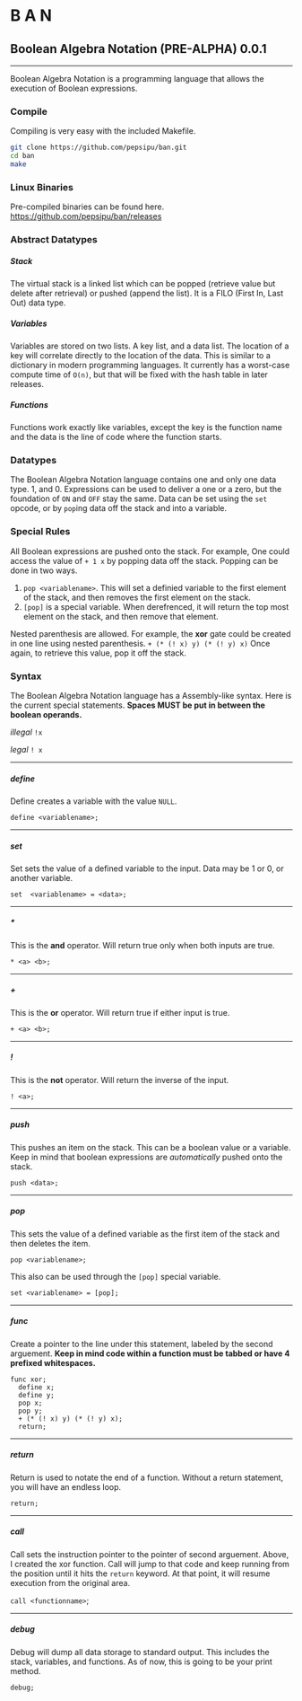 # B A N
## Boolean Algebra Notation (PRE-ALPHA) 0.0.1
---
Boolean Algebra Notation is a programming language that allows the execution of Boolean expressions.
### Compile
Compiling is very easy with the included Makefile.
```bash
git clone https://github.com/pepsipu/ban.git
cd ban
make
```
### Linux Binaries
Pre-compiled binaries can be found here.
https://github.com/pepsipu/ban/releases

### Abstract Datatypes
##### Stack
The virtual stack is a linked list which can be popped (retrieve value but delete after retrieval) or pushed (append the list). It is a FILO (First In, Last Out) data type. 
##### Variables
Variables are stored on two lists. A key list, and a data list. The location of a key will correlate directly to the location of the data. This is similar to a dictionary in modern programming languages. It currently has a worst-case compute time of `O(n)`, but that will be fixed with the hash table in later releases.
##### Functions
Functions work exactly like variables, except the key is the function name and the data is the line of code where the function starts.
### Datatypes
The Boolean Algebra Notation language contains one and only one data type. 1, and 0.
Expressions can be used to deliver a one or a zero, but the foundation of `ON` and `OFF` stay the same. Data can be set using the `set` opcode, or by `pop`ing data off the stack and into a variable.

### Special Rules
All Boolean expressions are pushed onto the stack. For example, One could access the value of `+ 1 x` by popping data off the stack. Popping can be done in two ways.
1. `pop <variablename>`. This will set a definied variable to the first element of the stack, and then removes the first element on the stack.
2. `[pop]` is a special variable. When derefrenced, it will return the top most element on the stack, and then remove that element.

Nested parenthesis are allowed. For example, the **xor** gate could be created in one line using nested parenthesis.
`+ (* (! x) y) (* (! y) x)`
Once again, to retrieve this value, pop it off the stack.
### Syntax
The Boolean Algebra Notation language has a Assembly-like syntax. Here is the current special statements.
**Spaces MUST be put in between the boolean operands.**

*illegal*
`!x`

*legal*
`! x`

---
##### define
Define creates a variable with the value `NULL`.

`define <variablename>;`

----
##### set
Set sets the value of a defined variable to the input. Data may be 1 or 0, or another variable.

`set  <variablename> = <data>;`

---
##### *
This is the **and** operator. Will return true only when both inputs are true.

`* <a> <b>;`

---
##### +
This is the **or** operator. Will return true if either input is true.

`+ <a> <b>;`

---
##### !
This is the **not** operator. Will return the inverse of the input.

`! <a>;`

---
##### push
This pushes an item on the stack. This can be a boolean value or a variable. Keep in mind that boolean expressions are *automatically* pushed onto the stack.

`push <data>;`

---
##### pop
This sets the value of a defined variable as the first item of the stack and then deletes the item.

`pop <variablename>;`

This also can be used through the `[pop]` special variable.

`set <variablename> = [pop];`

---
##### func
Create a pointer to the line under this statement, labeled by the second arguement. **Keep in mind code within a function must be tabbed or have 4 prefixed whitespaces.**
```
func xor;
  define x;
  define y;
  pop x;
  pop y;
  + (* (! x) y) (* (! y) x);
  return;
```
----
##### return
Return is used to notate the end of a function. Without a return statement, you will have an endless loop.

`return;`

---
##### call
Call sets the instruction pointer to the pointer of second arguement. Above, I created the xor function. Call will jump to that code and keep running from the position until it hits the  `return` keyword. At that point, it will resume execution from the original area.

`call <functionname>`;

---
##### debug
Debug will dump all data storage to standard output. This includes the stack, variables, and functions. As of now, this is going to be your print method.

`debug;`
